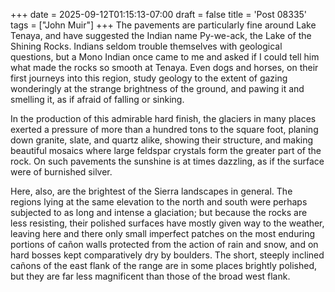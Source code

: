 +++
date = 2025-09-12T01:15:13-07:00
draft = false
title = 'Post 08335'
tags = ["John Muir"]
+++
The pavements are particularly fine around Lake Tenaya, and have suggested the Indian name Py-we-ack, the Lake of the Shining Rocks. Indians seldom trouble themselves with geological questions, but a Mono Indian once came to me and asked if I could tell him what made the rocks so smooth at Tenaya. Even dogs and horses, on their first journeys into this region, study geology to the extent of gazing wonderingly at the strange brightness of the ground, and pawing it and smelling it, as if afraid of falling or sinking.

In the production of this admirable hard finish, the glaciers in many places exerted a pressure of more than a hundred tons to the square foot, planing down granite, slate, and quartz alike, showing their structure, and making beautiful mosaics where large feldspar crystals form the greater part of the rock. On such pavements the sunshine is at times dazzling, as if the surface were of burnished silver.

Here, also, are the brightest of the Sierra landscapes in general. The regions lying at the same elevation to the north and south were perhaps subjected to as long and intense a glaciation; but because the rocks are less resisting, their polished surfaces have mostly given way to the weather, leaving here and there only small imperfect patches on the most enduring portions of cañon walls protected from the action of rain and snow, and on hard bosses kept comparatively dry by boulders. The short, steeply inclined cañons of the east flank of the range are in some places brightly polished, but they are far less magnificent than those of the broad west flank.
